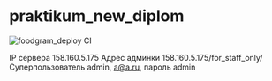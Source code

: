 # praktikum_new_diplom

![foodgram_deploy CI](https://github.com/ElenaChuvasheva/foodgram-project-react/actions/workflows/foodgram_deploy.yml/badge.svg)

IP сервера 158.160.5.175
Адрес админки 158.160.5.175/for_staff_only/
Суперпользователь admin, a@a.ru, пароль admin